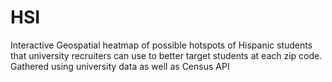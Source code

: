 # HSI
Interactive Geospatial heatmap of possible hotspots of Hispanic students that university recruiters can use to better target students at each zip code. Gathered using university data as well as Census API  
